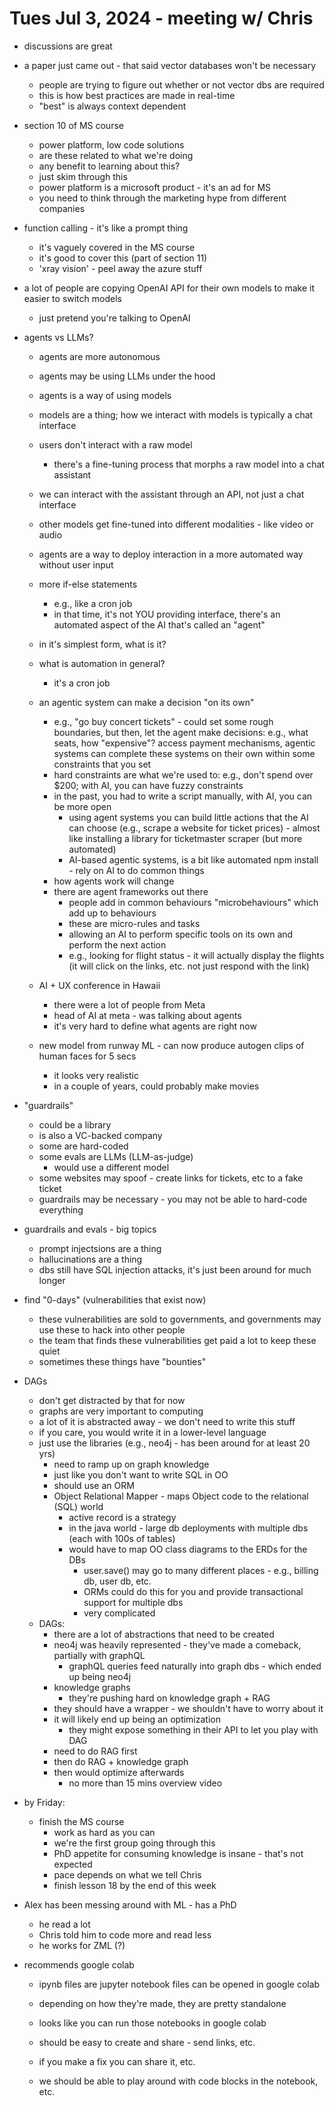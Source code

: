 # Tues Jul 3, 2024 - meeting w/ Chris

- discussions are great
- a paper just came out - that said vector databases won't be necessary
  - people are trying to figure out whether or not vector dbs are required
  - this is how best practices are made in real-time
  - "best" is always context dependent

- section 10 of MS course
  - power platform, low code solutions
  - are these related to what we're doing
  - any benefit to learning about this?
  - just skim through this
  - power platform is a microsoft product - it's an ad for MS
  - you need to think through the marketing hype from different companies

- function calling - it's like a prompt thing
  - it's vaguely covered in the MS course
  - it's good to cover this (part of section 11)
  - 'xray vision' - peel away the azure stuff

- a lot of people are copying OpenAI API for their own models to make it easier to switch models
  - just pretend you're talking to OpenAI

- agents vs LLMs?
  - agents are more autonomous
  - agents may be using LLMs under the hood
  - agents is a way of using models
  - models are a thing; how we interact with models is typically a chat interface
  - users don't interact with a raw model
    - there's a fine-tuning process that morphs a raw model into a chat assistant
  - we can interact with the assistant through an API, not just a chat interface
  - other models get fine-tuned into different modalities - like video or audio
  - agents are a way to deploy interaction in a more automated way without user input
  - more if-else statements 
    - e.g., like a cron job
    - in that time, it's not YOU providing interface, there's an automated aspect of the AI that's called an "agent"
  - in it's simplest form, what is it?
  - what is automation in general?
    - it's a cron job
  - an agentic system can make a decision "on its own"
    - e.g., "go buy concert tickets" - could set some rough boundaries, but then, let the agent make decisions:  e.g., what seats, how "expensive"? access payment mechanisms, agentic systems can complete these systems on their own within some constraints that you set
    - hard constraints are what we're used to: e.g., don't spend over $200;  with AI, you can have fuzzy constraints
    - in the past, you had to write a script manually, with AI, you can be more open
      - using agent systems you can build little actions that the AI can choose (e.g., scrape a website for ticket prices) - almost like installing a library for ticketmaster scraper (but more automated)
      - AI-based agentic systems, is a bit like automated npm install - rely on AI to do common things
    - how agents work will change
    - there are agent frameworks out there
      - people add in common behaviours "microbehaviours" which add up to behaviours
      - these are micro-rules and tasks
      - allowing an AI to perform specific tools on its own and perform the next action
      - e.g., looking for flight status - it will actually display the flights (it will click on the links, etc. not just respond with the link)

  - AI + UX conference in Hawaii
    - there were a lot of people from Meta
    - head of AI at meta - was talking about agents
    - it's very hard to define what agents are right now
  
  - new model from runway ML - can now produce autogen clips of human faces for 5 secs
    - it looks very realistic
    - in a couple of years, could probably make movies

- "guardrails"
  - could be a library
  - is also a VC-backed company
  - some are hard-coded
  - some evals are LLMs (LLM-as-judge)
    - would use a different model
  - some websites may spoof - create links for tickets, etc to a fake ticket
  - guardrails may be necessary - you may not be able to hard-code everything


- guardrails and evals - big topics
  - prompt injectsions are a thing
  - hallucinations are a thing
  - dbs still have SQL injection attacks, it's just been around for much longer

- find "0-days" (vulnerabilities that exist now)
  - these vulnerabilities are sold to governments, and governments may use these to hack into other people
  - the team that finds these vulnerabilities get paid a lot to keep these quiet
  - sometimes these things have "bounties"


- DAGs
  - don't get distracted by that for now
  - graphs are very important to computing
  - a lot of it is abstracted away - we don't need to write this stuff
  - if you care, you would write it in a lower-level language
  - just use the libraries (e.g., neo4j - has been around for at least 20 yrs)
    - need to ramp up on graph knowledge
    - just like you don't want to write SQL in OO
    - should use an ORM
    - Object Relational Mapper - maps Object code to the relational (SQL) world
      - active record is a strategy
      - in the java world - large db deployments with multiple dbs (each with 100s of tables)
      - would have to map OO class diagrams to the ERDs for the DBs
        - user.save() may go to many different places - e.g., billing db, user db, etc.
        - ORMs could do this for you and provide transactional support for multiple dbs
        - very complicated
  - DAGs:
    - there are a lot of abstractions that need to be created
    - neo4j was heavily represented - they've made a comeback, partially with graphQL
      - graphQL queries feed naturally into graph dbs - which ended up being neo4j
    - knowledge graphs
      - they're pushing hard on knowledge graph + RAG
    - they should have a wrapper - we shouldn't have to worry about it
    - it will likely end up being an optimization
      - they might expose something in their API to let you play with DAG
    - need to do RAG first
    - then do RAG + knowledge graph
    - then would optimize afterwards
      - no more than 15 mins overview video


- by Friday:
  - finish the MS course
    - work as hard as you can
    - we're the first group going through this
    - PhD appetite for consuming knowledge is insane - that's not expected
    - pace depends on what we tell Chris
    - finish lesson 18 by the end of this week


- Alex has been messing around with ML - has a PhD
  - he read a lot
  - Chris told him to code more and read less
  - he works for ZML (?)


- recommends google colab
  - ipynb files are jupyter notebook files can be opened in google colab
  - depending on how they're made, they are pretty standalone
  - looks like you can run those notebooks in google colab
  - should be easy to create and share - send links, etc.
  - if you make a fix you can share it, etc.

  - we should be able to play around with code blocks in the notebook, etc.


